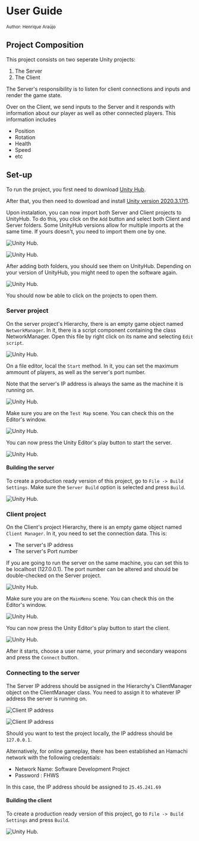 # User Guide

<sub>Author: Henrique Araújo</sup>


## Project Composition
This project consists on two seperate Unity projects:

1. The Server
2. The Client

The Server's responsibility is to listen for client connections and inputs and render the game state.

Over on the Client, we send inputs to the Server and it responds with information about our player as well as other connected players. This information includes

+ Position
+ Rotation
+ Health
+ Speed
+ etc

## Set-up

To run the project, you first need to download [Unity Hub](https://public-cdn.cloud.unity3d.com/hub/prod/UnityHubSetup.exe).

After that, you then need to download and install [Unity version 2020.3.17f1](unityhub://2020.3.17f1/a4537701e4ab).

Upon instalation, you can now import both Server and Client projects to UnityHub. To do this, you click on the ``Add`` button and select both Client and Server folders. Some UnityHub versions allow for multiple imports at the same time. If yours doesn't, you need to import them one by one.

![Unity Hub](images/userguide/Hub_addbtn.PNG).

![Unity Hub](images/userguide/select_project.PNG).

After adding both folders, you should see them on UnityHub. Depending on your version of UnityHub, you might need to open the software again.

![Unity Hub](images/userguide/Hub_projects.PNG).

You should now be able to click on the projects to open them.

### Server project

On the server project's Hierarchy, there is an empty game object named ``NetworkManager``. In it, there is a script component containing the class NetworkManager. Open this file by right click on its name and selecting ``Edit script``.

![Unity Hub](images/userguide/serverproj_networkmanager.PNG).

On a file editor, local the ``Start`` method. In it, you can set the maximum ammount of players, as well as the server's port number.

Note that the server's IP address is always the same as the machine it is running on.

![Unity Hub](images/userguide/server_networkmanager_start.PNG).

Make sure you are on the ``Test Map`` scene. You can check this on the Editor's window.

![Unity Hub](images/userguide/server_testmap.PNG).

You can now press the Unity Editor's play button to start the server.

![Unity Hub](images/userguide/unity_start.PNG).


#### Building the server

To create a production ready version of this project, go to ``File -> Build Settings``. Make sure the ``Server Build`` option is selected and press ``Build``.

![Unity Hub](images/userguide/client_build_settings.PNG).


### Client project

On the Client's project Hierarchy, there is an empty game object named ``Client Manager``. In it, you need to set the connection data. This is:

+ The server's IP address
+ The server's Port number

If you are going to run the server on the same machine, you can set this to be localhost (127.0.0.1). The port number can be altered and should be double-checked on the Server project.

![Unity Hub](images/userguide/clientproject_clientmanager.PNG).

Make sure you are on the ``MainMenu`` scene. You can check this on the Editor's window.

![Unity Hub](images/userguide/client_mainmenu.PNG).

You can now press the Unity Editor's play button to start the client.

![Unity Hub](images/userguide/unity_start.PNG).

After it starts, choose a user name, your primary and secondary weapons and press the ``Connect`` button.


### Connecting to the server

The Server IP address should be assigned in the Hierarchy's ClientManager object on the ClientManager class. You need to assign it to whatever IP address the server is running on.

![Client IP address](images/userguide/%60client_ipaddress1.PNG)

![Client IP address](images/userguide/client_ipaddress2.PNG)

Should you want to test the project locally, the IP address should be ``` 127.0.0.1 ```.

Alternatively, for online gameplay, there has been established an Hamachi network with the following credentials:

+ Network Name: Software Development Project
+ Password : FHWS

In this case, the IP address should be assigned to `25.45.241.69`


#### Building the client

To create a production ready version of this project, go to ``File -> Build Settings`` and press ``Build``.

![Unity Hub](images/userguide/client_build_settings.PNG).